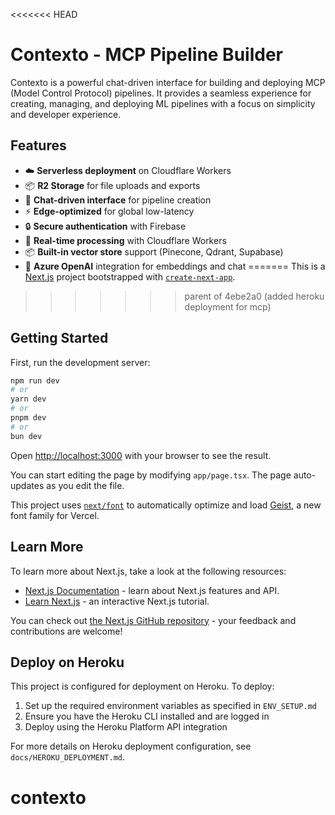 <<<<<<< HEAD
# Contexto - MCP Pipeline Builder

Contexto is a powerful chat-driven interface for building and deploying MCP (Model Control Protocol) pipelines. It provides a seamless experience for creating, managing, and deploying ML pipelines with a focus on simplicity and developer experience.

## Features

- ☁️ **Serverless deployment** on Cloudflare Workers
- 📦 **R2 Storage** for file uploads and exports
- 💬 **Chat-driven interface** for pipeline creation
- ⚡ **Edge-optimized** for global low-latency
- 🔒 **Secure authentication** with Firebase
- 🔄 **Real-time processing** with Cloudflare Workers
- 📦 **Built-in vector store** support (Pinecone, Qdrant, Supabase)
- 🤖 **Azure OpenAI** integration for embeddings and chat
=======
This is a [Next.js](https://nextjs.org) project bootstrapped with [`create-next-app`](https://nextjs.org/docs/app/api-reference/cli/create-next-app).
>>>>>>> parent of 4ebe2a0 (added heroku deployment for mcp)

## Getting Started

First, run the development server:

```bash
npm run dev
# or
yarn dev
# or
pnpm dev
# or
bun dev
```

Open [http://localhost:3000](http://localhost:3000) with your browser to see the result.

You can start editing the page by modifying `app/page.tsx`. The page auto-updates as you edit the file.

This project uses [`next/font`](https://nextjs.org/docs/app/building-your-application/optimizing/fonts) to automatically optimize and load [Geist](https://vercel.com/font), a new font family for Vercel.

## Learn More

To learn more about Next.js, take a look at the following resources:

- [Next.js Documentation](https://nextjs.org/docs) - learn about Next.js features and API.
- [Learn Next.js](https://nextjs.org/learn) - an interactive Next.js tutorial.

You can check out [the Next.js GitHub repository](https://github.com/vercel/next.js) - your feedback and contributions are welcome!

## Deploy on Heroku

This project is configured for deployment on Heroku. To deploy:

1. Set up the required environment variables as specified in `ENV_SETUP.md`
2. Ensure you have the Heroku CLI installed and are logged in
3. Deploy using the Heroku Platform API integration

For more details on Heroku deployment configuration, see `docs/HEROKU_DEPLOYMENT.md`.
# contexto
